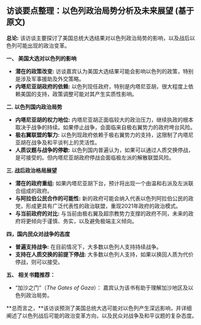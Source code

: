## 访谈要点整理：以色列政治局势分析及未来展望 (基于原文)

**总论:**  该访谈主要探讨了美国总统大选结果对以色列政治局势的影响，以及战后以色列可能出现的政治变革。

**一、 美国大选对以色列的影响**

*   **潜在的政策改变:**  访谈嘉宾认为美国大选结果可能会影响以色列的政策，特别是涉及军事援助及外交策略。
*   **内塔尼亚胡政府的依赖:** 以色列现任政府，特别是内塔尼亚胡，很大程度上依赖美国的支持，政策调整可能对其产生实质性影响。

**二.  以色列国内政治局势**

*   **内塔尼亚胡的权力地位:**  内塔尼亚胡正面临较大的政治压力，继续执政的根本取决于战争的持续。如果停止战争，会面临来自极右翼势力的政府垮台风险。
*   **极右翼联盟的掣力:** 以色列现政府依赖于极右翼势力的支持，这限制了内塔尼亚胡在战争及和平谈判上的灵活性。
*   **人质议题与战争的停歇:**  以色列国内普遍认为，如果可以通过人质交换停战，是可接受的。但内塔尼亚胡政府停战会面临极左派的解散联盟风险。

**三.  战后政治格局展望**

*   **潜在的政府重组:**  如果内塔尼亚胡下台，预计将出现一个由温和右派及左派联合组成的政府。
*   **与阿拉伯公民合作的可能性:**  新的政府可能会纳入代表以色列阿拉伯公民的政党，形成更具有广泛代表性的政治联盟，重现2021年政府的政治模式。
*  **与当前政府的对比:** 与当前由极右翼及超宗教势力支撑的政府不同，未来的政府将更倾向于谨慎、务实，以及避免极端主义倾向。

**四，国内民众对战争的态度**

*   **普遍支持战争:** 在目前情况下，大多数以色列人支持持续战争。
* **支持在人质交换的前提下停战:**  大多数以色列人支持，如果以换回人质为代价停战，则可以接受。

**五、 相关书籍推荐：**

*   “加沙之门”（*The Gates of Gaza*）： 嘉宾认为该书有助于理解加沙地区及以色列政治局势。

**总而言之，**该访谈预测了美国总统大选可能对以色列产生深远影响，并详细阐述了以色列战后可能的政治变革方向，以及民众对战争及和平议题的复杂态度。